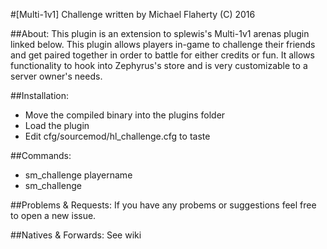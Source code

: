 #[Multi-1v1] Challenge
written by Michael Flaherty (C) 2016

##About:
This plugin is an extension to splewis's Multi-1v1 arenas plugin linked below. This plugin
allows players in-game to challenge their friends and get paired together in order to battle
for either credits or fun. It allows functionality to hook into Zephyrus's store and is very
customizable to a server owner's needs.

##Installation:
- Move the compiled binary into the plugins folder
- Load the plugin
- Edit cfg/sourcemod/hl_challenge.cfg to taste

##Commands:
 - sm_challenge playername
 - sm_challenge

##Problems & Requests:
If you have any probems or suggestions feel free to open a new issue.

##Natives & Forwards:
See wiki


